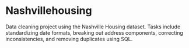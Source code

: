 # Nashvillehousing
Data cleaning project using the Nashville Housing dataset. Tasks include standardizing date formats, breaking out address components, correcting inconsistencies, and removing duplicates using SQL. 
